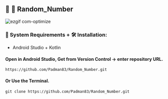 ## 🤖 📱 Random_Number

![ezgif com-optimize](https://user-images.githubusercontent.com/45048950/91199351-5cd30080-e730-11ea-85bf-b2ad97f1365d.gif)

### 🧰 System Requirements + 🛠️ Installation:

* Android Studio + Kotlin

#### Open in Android Studio, Get from Version Control -> enter repository URL.

```
https://github.com/Padman83/Random_Number.git
```

#### Or Use the Terminal.

```
git clone https://github.com/Padman83/Random_Number.git

